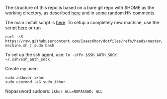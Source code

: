 The structure of this repo is based on a bare git repo with $HOME as the
working directory, as described [here](https://www.atlassian.com/git/tutorials/dotfiles)
and in some random HN comments.

The main install script is [here](bin/install-dotfiles.sh). To setup a completely
new machine, use the script [here](bin/setup-machine.sh) or run

```
curl -sS https://raw.githubusercontent.com/IsaacKhor/dotfiles/refs/heads/master/bin/setup-machine.sh | sudo bash
```

To set up the ssh agent, use: `ln -sfFn $SSH_AUTH_SOCK ~/.ssh/ssh_auth_sock`

Create my user:

```
sudo adduser ikhor
sudo usermod -aG sudo ikhor
```

Nopassword sudoers: `ikhor ALL=NOPASSWD: ALL`
